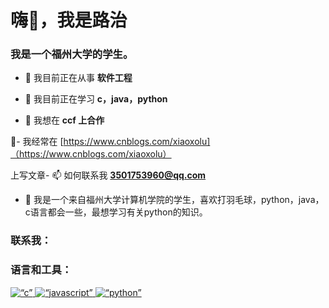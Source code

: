 <h1 align=“center”>嗨👋，我是路治</h1>
<h3 align=“center”>我是一个福州大学的学生。</h3>

- 🔭 我目前正在从事 **软件工程**

- 🌱 我目前正在学习 **c，java，python**

- 👯 我想在 **ccf 上合作**

📝- 我经常在 [https://www.cnblogs.com/xiaoxolu]（https://www.cnblogs.com/xiaoxolu）

上写文章- 📫 如何联系我 **3501753960@qq.com**

- 📄  我是一个来自福州大学计算机学院的学生，喜欢打羽毛球，python，java，c语言都会一些，最想学习有关python的知识。

<h3 align=“left”>联系我：</h3>
<p align=“left”>
</p>

<h3 align=“left”>语言和工具：</h3>
<p align=“left”> <a href=“https://www.cprogramming.com/” target=“_blank” rel=“noreferrer”> <img src=“https://raw.githubusercontent.com/devicons/devicon/master/icons/c/c-original.svg” alt=“c” width=“40” height=“40”/> </a> <a href=“https://developer.mozilla.org/en-US/docs/Web/JavaScript” target=“_blank” rel=“noreferrer”> <img src=“https://raw.githubusercontent.com/devicons/devicon/master/icons/javascript/javascript-original.svg” alt=“javascript” width=“40” height=“40”/> </a> <a href=“https://www.python.org” target=“_blank” rel=“noreferrer”> <img src=“https://raw.githubusercontent.com/devicons/devicon/master/icons/python/python-original.svg” alt=“python” width=“40” height=“40”/> </a> </人>
